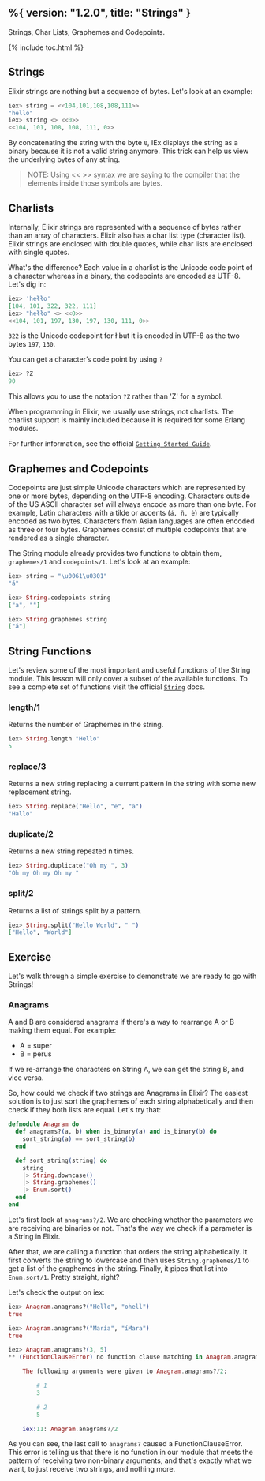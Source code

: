 %{
  version: "1.2.0",
  title: "Strings"
}
---

Strings, Char Lists, Graphemes and Codepoints.

{% include toc.html %}

## Strings

Elixir strings are nothing but a sequence of bytes.
Let's look at an example:

```elixir
iex> string = <<104,101,108,108,111>>
"hello"
iex> string <> <<0>>
<<104, 101, 108, 108, 111, 0>>
```

By concatenating the string with the byte `0`, IEx displays the string as a binary because it is not a valid string anymore.
This trick can help us view the underlying bytes of any string.

>NOTE: Using << >> syntax we are saying to the compiler that the elements inside those symbols are bytes.

## Charlists

Internally, Elixir strings are represented with a sequence of bytes rather than an array of characters.
Elixir also has a char list type (character list).
Elixir strings are enclosed with double quotes, while char lists are enclosed with single quotes.

What's the difference? Each value in a charlist is the Unicode code point of a character whereas in a binary, the codepoints are encoded as UTF-8.
Let's dig in:

```elixir
iex> 'hełło'
[104, 101, 322, 322, 111]
iex> "hełło" <> <<0>>
<<104, 101, 197, 130, 197, 130, 111, 0>>
```

`322` is the Unicode codepoint for ł but it is encoded in UTF-8 as the two bytes `197`, `130`.

You can get a character’s code point by using `?`

```elixir
iex> ?Z
90
```

This allows you to use the notation `?Z` rather than 'Z' for a symbol.

When programming in Elixir, we usually use strings, not charlists.
The charlist support is mainly included because it is required for some Erlang modules.

For further information, see the official [`Getting Started Guide`](http://elixir-lang.org/getting-started/binaries-strings-and-char-lists.html).

## Graphemes and Codepoints

Codepoints are just simple Unicode characters which are represented by one or more bytes, depending on the UTF-8 encoding.
Characters outside of the US ASCII character set will always encode as more than one byte.
For example, Latin characters with a tilde or accents (`á, ñ, è`) are typically encoded as two bytes.
Characters from Asian languages are often encoded as three or four bytes.
Graphemes consist of multiple codepoints that are rendered as a single character.

The String module already provides two functions to obtain them, `graphemes/1` and `codepoints/1`.
Let's look at an example:

```elixir
iex> string = "\u0061\u0301"
"á"

iex> String.codepoints string
["a", "́"]

iex> String.graphemes string
["á"]
```

## String Functions

Let's review some of the most important and useful functions of the String module.
This lesson will only cover a subset of the available functions.
To see a complete set of functions visit the official [`String`](https://hexdocs.pm/elixir/String.html) docs.

### length/1

Returns the number of Graphemes in the string.

```elixir
iex> String.length "Hello"
5
```

### replace/3

Returns a new string replacing a current pattern in the string with some new replacement string.

```elixir
iex> String.replace("Hello", "e", "a")
"Hallo"
```

### duplicate/2

Returns a new string repeated n times.

```elixir
iex> String.duplicate("Oh my ", 3)
"Oh my Oh my Oh my "
```

### split/2

Returns a list of strings split by a pattern.

```elixir
iex> String.split("Hello World", " ")
["Hello", "World"]
```

## Exercise

Let's walk through a simple exercise to demonstrate we are ready to go with Strings!

### Anagrams

A and B are considered anagrams if there's a way to rearrange A or B making them equal.
For example:

+ A = super
+ B = perus

If we re-arrange the characters on String A, we can get the string B, and vice versa.

So, how could we check if two strings are Anagrams in Elixir?  The easiest solution is to just sort the graphemes of each string alphabetically and then check if they both lists are equal.
Let's try that:

```elixir
defmodule Anagram do
  def anagrams?(a, b) when is_binary(a) and is_binary(b) do
    sort_string(a) == sort_string(b)
  end

  def sort_string(string) do
    string
    |> String.downcase()
    |> String.graphemes()
    |> Enum.sort()
  end
end
```

Let's first look at `anagrams?/2`.
We are checking whether the parameters we are receiving are binaries or not.
That's the way we check if a parameter is a String in Elixir.

After that, we are calling a function that orders the string alphabetically.
It first converts the string to lowercase and then uses `String.graphemes/1` to get a list of the graphemes in the string.
Finally, it pipes that list into `Enum.sort/1`.
Pretty straight, right?

Let's check the output on iex:

```elixir
iex> Anagram.anagrams?("Hello", "ohell")
true

iex> Anagram.anagrams?("María", "íMara")
true

iex> Anagram.anagrams?(3, 5)
** (FunctionClauseError) no function clause matching in Anagram.anagrams?/2

    The following arguments were given to Anagram.anagrams?/2:

        # 1
        3

        # 2
        5

    iex:11: Anagram.anagrams?/2
```

As you can see, the last call to `anagrams?` caused a FunctionClauseError.
This error is telling us that there is no function in our module that meets the pattern of receiving two non-binary arguments, and that's exactly what we want, to just receive two strings, and nothing more.
